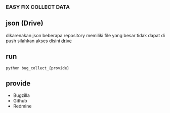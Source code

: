 ### EASY FIX COLLECT DATA

## json (Drive)
dikarenakan json beberapa repository memiliki file yang besar tidak dapat di push silahkan akses disini [drive](https://drive.google.com/drive/folders/1PjER9uZCddyRLEw0mM-5joLgpwEcprV9?usp=sharing)

## run
`python bug_collect_{provide}`
## provide
- Bugzilla
- Github
- Redmine

